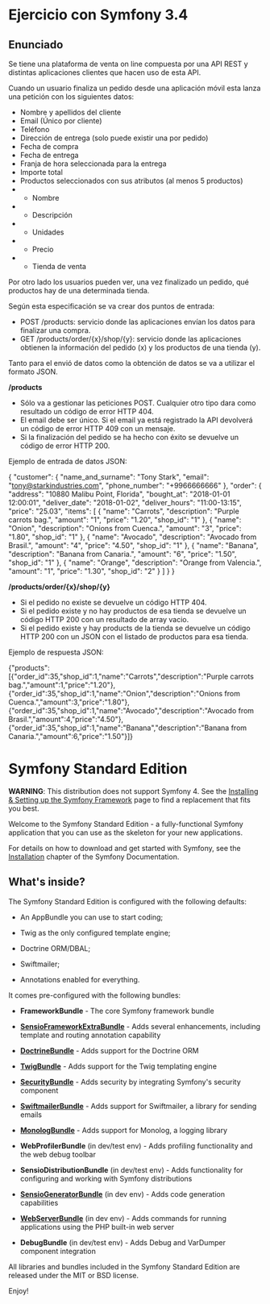 Ejercicio con Symfony 3.4
========================

Enunciado
--------------

Se tiene una plataforma de venta on line compuesta por una API REST y distintas aplicaciones clientes que hacen uso
de esta API.

Cuando un usuario finaliza un pedido desde una aplicación móvil esta lanza una petición con los siguientes datos:

* Nombre y apellidos del cliente
* Email (Único por cliente)
* Teléfono
* Dirección de entrega (solo puede existir una por pedido)
* Fecha de compra
* Fecha de entrega
* Franja de hora seleccionada para la entrega
* Importe total
* Productos seleccionados con sus atributos (al menos 5 productos)
* * Nombre
* * Descripción
* * Unidades
* * Precio
* * Tienda de venta

Por otro lado los usuarios pueden ver, una vez finalizado un pedido, qué productos hay de una determinada tienda.

Según esta especificación se va crear dos puntos de entrada:

* POST /products: servicio donde las aplicaciones envían los datos para finalizar una compra.
* GET /products/order/{x}/shop/{y}: servicio donde las aplicaciones obtienen la información del pedido (x) y los productos de una tienda (y).

Tanto para el envió de datos como la obtención de datos se va a utilizar el formato JSON.

**/products**

* Sólo va a gestionar las peticiones POST. Cualquier otro tipo dara como resultado un código de error HTTP 404.
* El email debe ser único. Si el email ya está registrado la API devolverá un código de error HTTP 409 con un mensaje.
* Si la finalización del pedido se ha hecho con éxito se devuelve un código de error HTTP 200.

Ejemplo de entrada de datos JSON:

{
	"customer": {
		"name_and_surname": "Tony Stark",
		"email": "tony@starkindustries.com",
		"phone_number": "+9966666666"
	},
	"order": {
		"address": "10880 Malibu Point, Florida",
		"bought_at": "2018-01-01 12:00:01",
		"deliver_date": "2018-01-02",
		"deliver_hours": "11:00-13:15",
		"price": "25.03",
		"items": [
			{
				"name": "Carrots",
				"description": "Purple carrots bag.",
				"amount": "1",
				"price": "1.20",
				"shop_id": "1"
			},
			{
				"name": "Onion",
				"description": "Onions from Cuenca.",
				"amount": "3",
				"price": "1.80",
				"shop_id": "1"
			},
			{
				"name": "Avocado",
				"description": "Avocado from Brasil.",
				"amount": "4",
				"price": "4.50",
				"shop_id": "1"
			},
			{
				"name": "Banana",
				"description": "Banana from Canaria.",
				"amount": "6",
				"price": "1.50",
				"shop_id": "1"
			},
			{
				"name": "Orange",
				"description": "Orange from Valencia.",
				"amount": "1",
				"price": "1.30",
				"shop_id": "2"
			}
		]
	}
}

**/products/order/{x}/shop/{y}**

* Si el pedido no existe se devuelve un código HTTP 404.
* Si el pedido existe y no hay productos de esa tienda se devuelve un código HTTP 200 con un resultado de array vacio.
* Si el pedido existe y hay products de la tienda se devuelve un código HTTP 200 con un JSON con el listado de productos para esa tienda.

Ejemplo de respuesta JSON:

{"products":[{"order_id":35,"shop_id":1,"name":"Carrots","description":"Purple carrots bag.","amount":1,"price":"1.20"},{"order_id":35,"shop_id":1,"name":"Onion","description":"Onions from Cuenca.","amount":3,"price":"1.80"},{"order_id":35,"shop_id":1,"name":"Avocado","description":"Avocado from Brasil.","amount":4,"price":"4.50"},{"order_id":35,"shop_id":1,"name":"Banana","description":"Banana from Canaria.","amount":6,"price":"1.50"}]}




Symfony Standard Edition
========================

**WARNING**: This distribution does not support Symfony 4. See the
[Installing & Setting up the Symfony Framework][15] page to find a replacement
that fits you best.

Welcome to the Symfony Standard Edition - a fully-functional Symfony
application that you can use as the skeleton for your new applications.

For details on how to download and get started with Symfony, see the
[Installation][1] chapter of the Symfony Documentation.

What's inside?
--------------

The Symfony Standard Edition is configured with the following defaults:

  * An AppBundle you can use to start coding;

  * Twig as the only configured template engine;

  * Doctrine ORM/DBAL;

  * Swiftmailer;

  * Annotations enabled for everything.

It comes pre-configured with the following bundles:

  * **FrameworkBundle** - The core Symfony framework bundle

  * [**SensioFrameworkExtraBundle**][6] - Adds several enhancements, including
    template and routing annotation capability

  * [**DoctrineBundle**][7] - Adds support for the Doctrine ORM

  * [**TwigBundle**][8] - Adds support for the Twig templating engine

  * [**SecurityBundle**][9] - Adds security by integrating Symfony's security
    component

  * [**SwiftmailerBundle**][10] - Adds support for Swiftmailer, a library for
    sending emails

  * [**MonologBundle**][11] - Adds support for Monolog, a logging library

  * **WebProfilerBundle** (in dev/test env) - Adds profiling functionality and
    the web debug toolbar

  * **SensioDistributionBundle** (in dev/test env) - Adds functionality for
    configuring and working with Symfony distributions

  * [**SensioGeneratorBundle**][13] (in dev env) - Adds code generation
    capabilities

  * [**WebServerBundle**][14] (in dev env) - Adds commands for running applications
    using the PHP built-in web server

  * **DebugBundle** (in dev/test env) - Adds Debug and VarDumper component
    integration

All libraries and bundles included in the Symfony Standard Edition are
released under the MIT or BSD license.

Enjoy!

[1]:  https://symfony.com/doc/3.4/setup.html
[6]:  https://symfony.com/doc/current/bundles/SensioFrameworkExtraBundle/index.html
[7]:  https://symfony.com/doc/3.4/doctrine.html
[8]:  https://symfony.com/doc/3.4/templating.html
[9]:  https://symfony.com/doc/3.4/security.html
[10]: https://symfony.com/doc/3.4/email.html
[11]: https://symfony.com/doc/3.4/logging.html
[13]: https://symfony.com/doc/current/bundles/SensioGeneratorBundle/index.html
[14]: https://symfony.com/doc/current/setup/built_in_web_server.html
[15]: https://symfony.com/doc/current/setup.html
